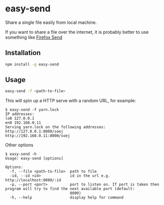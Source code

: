 # easy-send
Share a single file easily from local machine.

If you want to share a file over the internet, it is probably better to use something like [Firefox Send](https://send.firefox.com/)

## Installation
```bash
npm install -g easy-send
```

## Usage
```bash
easy-send -f <path-to-file>
```
This will spin up a HTTP serve with a random URL, for example:

```
$ easy-send -f yarn.lock
IP addresses:
lo0 127.0.0.1
en0 192.168.0.11
Serving yarn.lock on the following addresses:
http://127.0.0.1:8000/soej
http://192.168.0.11:8000/soej
```

Other options
```
$ easy-send -h
Usage: easy-send [options]

Options:
  -f, --file <path-to-file>  path to file
  -id, --id <id>             id in the url e.g. http://localhost:8080/:id
  -p, --port <port>          port to listen on. If port is taken then program will try to find the next available port (default:
                             8000)
  -h, --help                 display help for command
```
